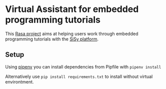 # Virtual Assistant for embedded programming tutorials

This [Rasa project](https://rasa.com/) aims at helping users work through embedded programming tutorials with the [SiSy platform](https://shop.myavr.de/index.php?sp=willkommen.htm&noframe=1).

## Setup

Using [pipenv](https://pypi.org/project/pipenv/) you can install dependencies from Pipfile with ```pipenv install ```

Alternatively use ```pip install requirements.txt``` to install without virtual environtment.